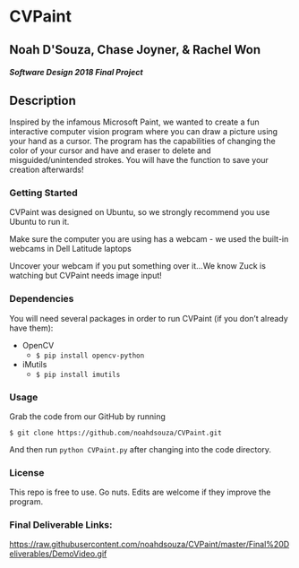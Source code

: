 # CVPaint

## Noah D'Souza, Chase Joyner, & Rachel Won

#### *Software Design 2018 Final Project*

## Description
Inspired by the infamous Microsoft Paint, we wanted to create a fun interactive computer vision program where you can draw a picture using your hand as a cursor. The program has the capabilities of changing the color of your cursor and have and eraser to delete and misguided/unintended strokes. You will have the function to save your creation afterwards!

### Getting Started
CVPaint was designed on Ubuntu, so we strongly recommend you use Ubuntu to run it.

Make sure the computer you are using has a webcam - we used the built-in webcams in Dell Latitude laptops

Uncover your webcam if you put something over it…We know Zuck is watching but CVPaint needs image input!

### Dependencies
You will need several packages in order to run CVPaint (if you don’t already have them):
* OpenCV
  * `$ pip install opencv-python`
* iMutils
  * `$ pip install imutils`

### Usage
Grab the code from our GitHub by running
```
$ git clone https://github.com/noahdsouza/CVPaint.git
```
And then run `python CVPaint.py` after changing into the code directory.

### License
This repo is free to use. Go nuts. Edits are welcome if they improve the program.

### Final Deliverable Links:
https://raw.githubusercontent.com/noahdsouza/CVPaint/master/Final%20Deliverables/DemoVideo.gif
